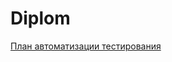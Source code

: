 # Diplom

[План автоматизации тестирования](https://github.com/YuliyaGer/Diplom/blob/master/Plan.md)
